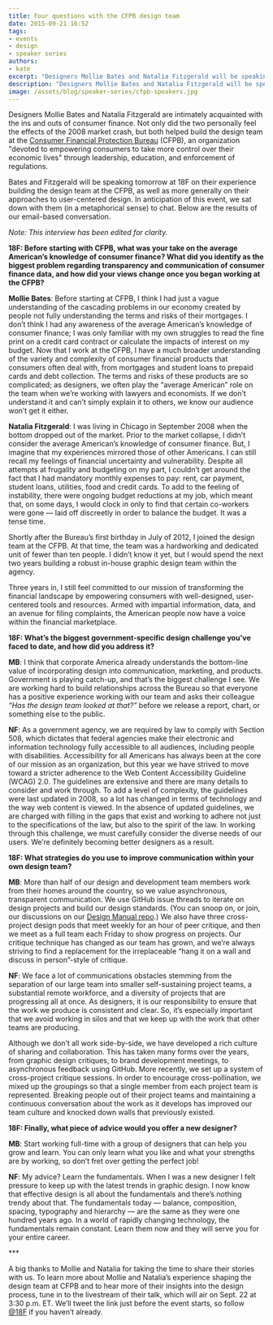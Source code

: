 ```yaml
---
title: Four questions with the CFPB design team
date: 2015-09-21 16:52
tags:
- events
- design
- speaker series
authors:
- kate
excerpt: "Designers Mollie Bates and Natalia Fitzgerald will be speaking tomorrow at 18F on their experience building the design team at the Consumer Financial Protection Bureau (CFPB), as well as more generally on their approaches to user-centered design."
description: "Designers Mollie Bates and Natalia Fitzgerald will be speaking tomorrow at 18F on their experience building the design team at the Consumer Financial Protection Bureau (CFPB), as well as more generally on their approaches to user-centered design."
image: /assets/blog/speaker-series/cfpb-speakers.jpg
---
```


Designers Mollie Bates and Natalia Fitzgerald are intimately acquainted with the ins and outs of consumer finance. Not only did the two personally feel the effects of the 2008 market crash, but both helped build the design team at the [Consumer Financial Protection Bureau](http://www.consumerfinance.gov/) (CFPB), an organization "devoted to empowering consumers to take more control over their economic lives" through leadership, education, and enforcement of regulations.

Bates and Fitzgerald will be speaking tomorrow at 18F on their experience building the design team at the CFPB, as well as more generally on their approaches to user-centered design. In anticipation of this event, we sat down with them (in a metaphorical sense) to chat. Below are the results of our email-based conversation.

*Note: This interview has been edited for clarity.*

**18F: Before starting with CFPB, what was your take on the average American’s knowledge of consumer finance? What did you identify as the biggest problem regarding transparency and communication of consumer finance data, and how did your views change once you began working at the CFPB?**

**Mollie Bates**: Before starting at CFPB, I think I had just a vague understanding of the cascading problems in our economy created by people not fully understanding the terms and risks of their mortgages. I don’t think I had any awareness of the average American’s knowledge of consumer finance; I was only familiar with my own struggles to read the fine print on a credit card contract or calculate the impacts of interest on my budget. Now that I work at the CFPB, I have a much broader understanding of the variety and complexity of consumer financial products that consumers often deal with, from mortgages and student loans to prepaid cards and debt collection. The terms and risks of these products are so complicated; as designers, we often play the “average American” role on the team when we’re working with lawyers and economists. If we don’t understand it and can’t simply explain it to others, we know our audience won’t get it either.

**Natalia Fitzgerald**: I was living in Chicago in September 2008 when the bottom dropped out of the market. Prior to the market collapse, I didn’t consider the average American’s knowledge of consumer finance. But, I imagine that my experiences mirrored those of other Americans. I can still recall my feelings of financial uncertainty and vulnerability. Despite all attempts at frugality and budgeting on my part, I couldn’t get around the fact that I had mandatory monthly expenses to pay: rent, car payment, student loans, utilities, food and credit cards. To add to the feeling of instability, there were ongoing budget reductions at my job, which meant that, on some days, I would clock in only to find that certain co-workers were gone — laid off discreetly in order to balance the budget. It was a tense time.

Shortly after the Bureau’s first birthday in July of 2012, I joined the design team at the CFPB. At that time, the team was a hardworking and dedicated unit of fewer than ten people. I didn’t know it yet, but I would spend the next two years building a robust in-house graphic design team within the agency.

Three years in, I still feel committed to our mission of transforming the financial landscape by empowering consumers with well-designed, user-centered tools and resources. Armed with impartial information, data, and an avenue for filing complaints, the American people now have a voice within the financial marketplace.

**18F: What’s the biggest government-specific design challenge you’ve faced to date, and how did you address it?**

**MB**: I think that corporate America already understands the bottom-line value of incorporating design into communication, marketing, and products. Government is playing catch-up, and that’s the biggest challenge I see. We are working hard to build relationships across the Bureau so that everyone has a positive experience working with our team and asks their colleague *“Has the design team looked at that?”* before we release a report, chart, or something else to the public.

**NF**: As a government agency, we are required by law to comply with Section 508, which dictates that federal agencies make their electronic and information technology fully accessible to all audiences, including people with disabilities. Accessibility for all Americans has always been at the core of our mission as an organization, but this year we have strived to move toward a stricter adherence to the Web Content Accessibility Guideline (WCAG) 2.0. The guidelines are extensive and there are many details to consider and work through. To add a level of complexity, the guidelines were last updated in 2008, so a lot has changed in terms of technology and the way web content is viewed. In the absence of updated guidelines, we are charged with filling in the gaps that exist and working to adhere not just to the specifications of the law, but also to the spirit of the law. In working through this challenge, we must carefully consider the diverse needs of our users. We’re definitely becoming better designers as a result.

**18F: What strategies do you use to improve communication within your own design team?**

**MB**: More than half of our design and development team members work from their homes around the country, so we value asynchronous, transparent communication. We use GitHub issue threads to iterate on design projects and build our design standards. (You can snoop on, or join, our discussions on our [Design Manual repo](https://github.com/cfpb/design-manual/issues).) We also have three cross-project design pods that meet weekly for an hour of peer critique, and then we meet as a full team each Friday to show progress on projects. Our critique technique has changed as our team has grown, and we’re always striving to find a replacement for the irreplaceable “hang it on a wall and discuss in person”-style of critique.

**NF**: We face a lot of communications obstacles stemming from the separation of our large team into smaller self-sustaining project teams, a substantial remote workforce, and a diversity of projects that are progressing all at once. As designers, it is our responsibility to ensure that the work we produce is consistent and clear. So, it’s especially important that we avoid working in silos and that we keep up with the work that other teams are producing.

Although we don’t all work side-by-side, we have developed a rich culture of sharing and collaboration. This has taken many forms over the years, from graphic design critiques, to brand development meetings, to asynchronous feedback using GitHub. More recently, we set up a system of cross-project critique sessions. In order to encourage cross-pollination, we mixed up the groupings so that a single member from each project team is represented. Breaking people out of their project teams and maintaining a continuous conversation about the work as it develops has improved our team culture and knocked down walls that previously existed.

**18F: Finally, what piece of advice would you offer a new designer?**

**MB**: Start working full-time with a group of designers that can help you grow and learn. You can only learn what you like and what your strengths are by working, so don’t fret over getting the perfect job!

**NF**: My advice? Learn the fundamentals. When I was a new designer I felt pressure to keep up with the latest trends in graphic design. I now know that effective design is all about the fundamentals and there’s nothing trendy about that. The fundamentals today — balance, composition, spacing, typography and hierarchy — are the same as they were one hundred years ago. In a world of rapidly changing technology, the fundamentals remain constant. Learn them now and they will serve you for your entire career.

\*\*\*

A big thanks to Mollie and Natalia for taking the time to share their stories with us. To learn more about Mollie and Natalia’s experience shaping the design team at CFPB and to hear more of their insights into the design process, tune in to the livestream of their talk, which will air on Sept. 22 at 3:30 p.m. ET. We’ll tweet the link just before the event starts, so follow [@18F](https://twitter.com/18F) if you haven’t already.
